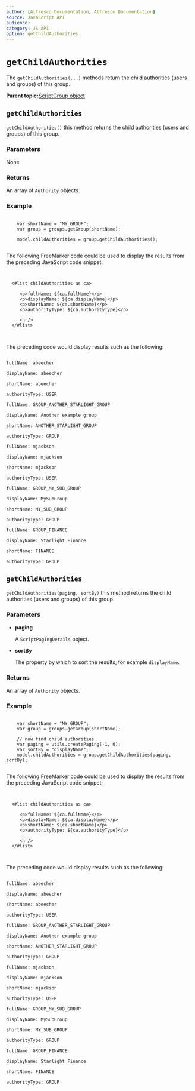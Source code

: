 ```yaml
---
author: [Alfresco Documentation, Alfresco Documentation]
source: JavaScript API
audience: 
category: JS API
option: getChildAuthorities
---
```


# `getChildAuthorities`

The `getChildAuthorities(...)` methods return the child authorities \(users and groups\) of this group.

**Parent topic:**[ScriptGroup object](../references/API-JS-ScriptGroup.md)

## `getChildAuthorities`

`getChildAuthorities()` this method returns the child authorities \(users and groups\) of this group.

### Parameters

None

### Returns

An array of `Authority` objects.

### Example

```

    var shortName = "MY_GROUP";
    var group = groups.getGroup(shortName);

    model.childAuthorities = group.getChildAuthorities();
        
```

The following FreeMarker code could be used to display the results from the preceding JavaScript code snippet:

```


  <#list childAuthorities as ca>
  
     <p>fullName: ${ca.fullName}</p>
     <p>displayName: ${ca.displayName}</p>
     <p>shortName: ${ca.shortName}</p>
     <p>authorityType: ${ca.authorityType}</p>

     <hr/>
  </#list>
          
        
```

The preceding code would display results such as the following:

```

fullName: abeecher

displayName: abeecher

shortName: abeecher

authorityType: USER

fullName: GROUP_ANOTHER_STARLIGHT_GROUP

displayName: Another example group

shortName: ANOTHER_STARLIGHT_GROUP

authorityType: GROUP

fullName: mjackson

displayName: mjackson

shortName: mjackson

authorityType: USER

fullName: GROUP_MY_SUB_GROUP

displayName: MySubGroup

shortName: MY_SUB_GROUP

authorityType: GROUP

fullName: GROUP_FINANCE

displayName: Starlight Finance

shortName: FINANCE

authorityType: GROUP        

```

## `getChildAuthorities`

`getChildAuthorities(paging, sortBy)` this method returns the child authorities \(users and groups\) of this group.

### Parameters

-   **paging**

    A `ScriptPagingDetails` object.

-   **sortBy**

    The property by which to sort the results, for example `displayName`.


### Returns

An array of `Authority` objects.

### Example

```

    var shortName = "MY_GROUP";
    var group = groups.getGroup(shortName);

    // now find child authorities
    var paging = utils.createPaging(-1, 0);
    var sortBy = "displayName";
    model.childAuthorities = group.getChildAuthorities(paging, sortBy);
        
```

The following FreeMarker code could be used to display the results from the preceding JavaScript code snippet:

```


  <#list childAuthorities as ca>
  
     <p>fullName: ${ca.fullName}</p>
     <p>displayName: ${ca.displayName}</p>
     <p>shortName: ${ca.shortName}</p>
     <p>authorityType: ${ca.authorityType}</p>

     <hr/>
  </#list>
          
        
```

The preceding code would display results such as the following:

```

fullName: abeecher

displayName: abeecher

shortName: abeecher

authorityType: USER

fullName: GROUP_ANOTHER_STARLIGHT_GROUP

displayName: Another example group

shortName: ANOTHER_STARLIGHT_GROUP

authorityType: GROUP

fullName: mjackson

displayName: mjackson

shortName: mjackson

authorityType: USER

fullName: GROUP_MY_SUB_GROUP

displayName: MySubGroup

shortName: MY_SUB_GROUP

authorityType: GROUP

fullName: GROUP_FINANCE

displayName: Starlight Finance

shortName: FINANCE

authorityType: GROUP        

```

